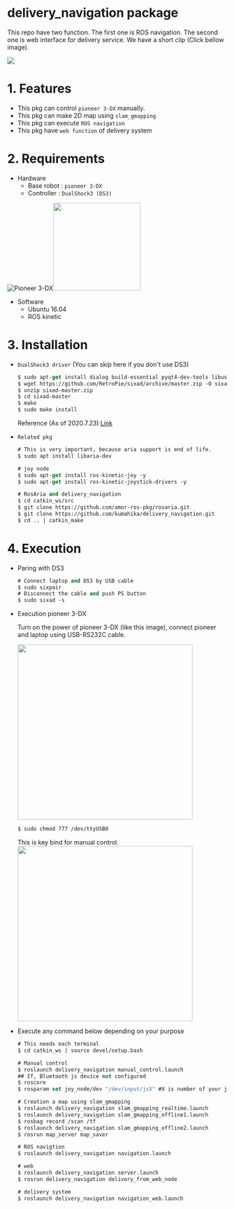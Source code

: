 # **delivery_navigation package**
This repo have two function. The first one is ROS navigation. The second one is web interface for delivery service.
We have a short clip (Click bellow image).

[![](http://img.youtube.com/vi/3L4T78DpFC4/0.jpg)](http://www.youtube.com/watch?v=3L4T78DpFC4 "")

# 1. Features
- This pkg can control `pioneer 3-DX` manually.
- This pkg can make 2D map using `slam_gmapping`
- This pkg can execute `ROS navigation`
- This pkg have `web function` of delivery system

# 2. Requirements
- Hardware
  - Base robot : `pioneer 3-DX`
  - Controller : `DualShock3 (DS3)`

![Pioneer 3-DX](https://robots.ros.org/assets/img/robots/pioneer-3-dx/image.jpg)<img src="https://upload.wikimedia.org/wikipedia/commons/1/1a/PlayStation3-DualShock3.png" width=200px>

- Software
  - Ubuntu 16.04
  - ROS kinetic

# 3. Installation
- `DualShock3 driver` (You can skip here if you don't use DS3)
  ```vb
  $ sudo apt-get install dialog build-essential pyqt4-dev-tools libusb-dev libbluetooth-dev python-dbus -y
  $ wget https://github.com/RetroPie/sixad/archive/master.zip -O sixad-master.zip
  $ unzip sixad-master.zip
  $ cd sixad-master
  $ make
  $ sudo make install
  ```
  Reference (As of 2020.7.23)
  [Link](https://askubuntu.com/questions/913599/how-to-connect-dualshock-3-controller-ps3-sixaxis-gamepad-on-ubuntu-16-04)

- `Related pkg`
  ```vb
  # This is very important, because aria support is end of life.
  $ sudo apt install libaria-dev

  # joy node
  $ sudo apt-get install ros-kinetic-joy -y
  $ sudo apt-get install ros-kinetic-joystick-drivers -y

  # RosAria and delivery_navigation
  $ cd catkin_ws/src
  $ git clone https://github.com/amor-ros-pkg/rosaria.git
  $ git clone https://github.com/kumahika/delivery_navigation.git
  $ cd .. | catkin_make
  ```

# 4. Execution
- Paring with DS3
  ```vb
  # Connect laptop and DS3 by USB cable
  $ sudo sixpair
  # Disconnect the cable and push PS button
  $ sudo sixad -s
  ```

- Execution pioneer 3-DX

  Turn on the power of pioneer 3-DX (like this image), connect pioneer and laptop using USB-RS232C cable.

  <img src="https://github.com/kumahika/delivery_navigation/blob/master/img/pioneer_interface.jpg" width=400px>

  ```vb
  $ sudo chmod 777 /dev/ttyUSB0
  ```

  This is key bind for manual control.
  <img src="https://github.com/kumahika/delivery_navigation/blob/master/img/key.jpg" width=400px>

- Execute any command below depending on your purpose
  ```vb
  # This needs each terminal
  $ cd catkin_ws | source devel/setup.bash

  # Manual control
  $ roslaunch delivery_navigation manual_control.launch
  ## If, Bluetooth js device not configured
  $ roscore
  $ rosparam set joy_node/dev "/dev/input/jsX" #X is number of your js device(DS3)

  # Creation a map using slam_gmapping
  $ roslaunch delivery_navigation slam_gmapping_realtime.launch
  $ roslaunch delivery_navigation slam_gmapping_offline1.launch
  $ rosbag record /scan /tf
  $ roslaunch delivery_navigation slam_gmapping_offline2.launch
  $ rosrun map_server map_saver

  # ROS navigtion
  $ roslaunch delivery_navigation navigation.launch

  # web
  $ roslaunch delivery_navigation server.launch
  $ rosrun delivery_navigation delivery_from_web_node

  # delivery system
  $ roslaunch delivery_navigation navigation_web.launch
  ```
